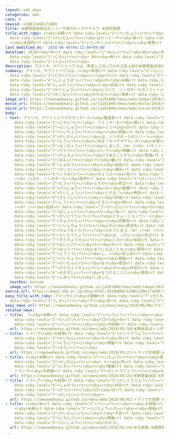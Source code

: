 ```yaml
---
layout: web_news
categories: web
cate: 6
newsid: k10011466171000
title: 米朝首脳会談はセントーサ島のカペラホテルで 米政府発表
title_with_ruby: <ruby>米朝<rt data-ruby-level="2">べいちょう</rt></ruby><ruby>首脳<rt data-ruby-level="6">しゅのう</rt></ruby><ruby>会談<rt
  data-ruby-level="3">かいだん</rt></ruby>はセントーサ<ruby>島<rt data-ruby-level="3">とう</rt></ruby>のカペラホテルで
  <ruby>米政府<rt data-ruby-level="5">べいせいふ</rt></ruby><ruby>発表<rt data-ruby-level="3">はっぴょう</rt></ruby>
last_modified_at: '2018-06-06T04:11:00+09:00'
datetime: 2018<ruby>年<rt data-ruby-level="1">ねん</rt></ruby>06<ruby>月<rt data-ruby-level="1">がつ</rt></ruby>06<ruby>日<rt
  data-ruby-level="1">にち</rt></ruby> 04<ruby>時<rt data-ruby-level="2">じ</rt></ruby>11<ruby>分<rt
  data-ruby-level="2">ふん</rt></ruby>
description: アメリカ、ホワイトハウスは、来週１２日に行われる史上初の米朝首脳会談の会場について、シンガポールのリゾート地にあるホテルで行われると発表しました。
summary: アメリカ、ホワイトハウスは、<ruby>来週<rt data-ruby-level="2">らいしゅう</rt></ruby>１２<ruby>日<rt
  data-ruby-level="1">にち</rt></ruby>に<ruby>行<rt data-ruby-level="2">おこな</rt></ruby>われる<ruby>史上初<rt
  data-ruby-level="4">しじょうはつ</rt></ruby>の<ruby>米朝<rt data-ruby-level="2">べいちょう</rt></ruby><ruby>首脳<rt
  data-ruby-level="6">しゅのう</rt></ruby><ruby>会談<rt data-ruby-level="3">かいだん</rt></ruby>の<ruby>会場<rt
  data-ruby-level="2">かいじょう</rt></ruby>について、シンガポールのリゾート<ruby>地<rt data-ruby-level="2">ち</rt></ruby>にあるホテルで<ruby>行<rt
  data-ruby-level="2">おこな</rt></ruby>われると<ruby>発表<rt data-ruby-level="3">はっぴょう</rt></ruby>しました。
image_url: https://newswebeasy.github.io/ja201806/news/web/image/2018/06/06/K10011466171_1806060147_1806060148_01_02.jpg
movie_url: https://newswebeasy.github.io/ja201806/news/web/movie/2018/06/06/k10011466171_201806060513_201806060516.mp4
voice_url: https://newswebeasy.github.io/ja201806/news/web/voice/2018/06/06/k10011466171_201806060513_201806060516.mp3
body:
- text: アメリカ、ホワイトハウスのサンダース<ruby>報道官<rt data-ruby-level="5">ほうどうかん</rt></ruby>は５<ruby>日<rt
    data-ruby-level="1">にち</rt></ruby>、ツイッターを<ruby>通<rt data-ruby-level="2">つう</rt></ruby>じて、<ruby>来週<rt
    data-ruby-level="2">らいしゅう</rt></ruby>１２<ruby>日<rt data-ruby-level="1">にち</rt></ruby>の<ruby>米朝<rt
    data-ruby-level="2">べいちょう</rt></ruby><ruby>首脳<rt data-ruby-level="6">しゅのう</rt></ruby><ruby>会談<rt
    data-ruby-level="3">かいだん</rt></ruby>は、シンガポールのリゾート<ruby>地<rt data-ruby-level="2">ち</rt></ruby>、セントーサ<ruby>島<rt
    data-ruby-level="3">とう</rt></ruby>にある「カペラホテル」が<ruby>会場<rt data-ruby-level="2">かいじょう</rt></ruby>だと<ruby>発表<rt
    data-ruby-level="3">はっぴょう</rt></ruby>しました。<br /><br />セントーサ<ruby>島<rt data-ruby-level="3">とう</rt></ruby>は、<ruby>離島<rt
    data-ruby-level="7">りとう</rt></ruby>という<ruby>隔離<rt data-ruby-level="7">かくり</rt></ruby>された<ruby>環境<rt
    data-ruby-level="7">かんきょう</rt></ruby>であることから<ruby>警備<rt data-ruby-level="6">けいび</rt></ruby>の<ruby>面<rt
    data-ruby-level="3">めん</rt></ruby>で<ruby>優<rt data-ruby-level="7">すぐ</rt></ruby>れているとして、<ruby>首脳<rt
    data-ruby-level="6">しゅのう</rt></ruby><ruby>会談<rt data-ruby-level="3">かいだん</rt></ruby>の<ruby>開催<rt
    data-ruby-level="7">かいさい</rt></ruby><ruby>場所<rt data-ruby-level="3">ばしょ</rt></ruby>の<ruby>候補<rt
    data-ruby-level="6">こうほ</rt></ruby>の１つと<ruby>見<rt data-ruby-level="1">み</rt></ruby>られてきました。<br
    /><br />また、シンガポール<ruby>政府<rt data-ruby-level="5">せいふ</rt></ruby>は５<ruby>日<rt data-ruby-level="1">にち</rt></ruby>、セントーサ<ruby>島<rt
    data-ruby-level="3">とう</rt></ruby>とその<ruby>周辺<rt data-ruby-level="4">しゅうへん</rt></ruby>を<ruby>厳重<rt
    data-ruby-level="6">げんじゅう</rt></ruby>な<ruby>警備<rt data-ruby-level="6">けいび</rt></ruby>の<ruby>対象<rt
    data-ruby-level="4">たいしょう</rt></ruby>とする「<ruby>特別<rt data-ruby-level="4">とくべつ</rt></ruby><ruby>行事<rt
    data-ruby-level="3">ぎょうじ</rt></ruby><ruby>区域<rt data-ruby-level="6">くいき</rt></ruby>」に<ruby>指定<rt
    data-ruby-level="3">してい</rt></ruby>すると<ruby>明<rt data-ruby-level="2">あき</rt></ruby>らかにしています。<br
    /><br /><ruby>会談<rt data-ruby-level="3">かいだん</rt></ruby>の<ruby>開催<rt data-ruby-level="7">かいさい</rt></ruby><ruby>場所<rt
    data-ruby-level="3">ばしょ</rt></ruby>が<ruby>決<rt data-ruby-level="3">き</rt></ruby>まり、トランプ<ruby>大統領<rt
    data-ruby-level="5">だいとうりょう</rt></ruby>とキム・ジョンウン（<ruby>金正恩<rt data-ruby-level="8">きむじょんうん</rt></ruby>）<ruby>朝鮮<rt
    data-ruby-level="7">ちょうせん</rt></ruby><ruby>労働党<rt data-ruby-level="6">ろうどうとう</rt></ruby><ruby>委員長<rt
    data-ruby-level="3">いいんちょう</rt></ruby>の<ruby>宿泊先<rt data-ruby-level="7">しゅくはくさき</rt></ruby>がそれぞれどこになるのかも<ruby>注目<rt
    data-ruby-level="3">ちゅうもく</rt></ruby>されています。<br /><br /><ruby>一方<rt data-ruby-level="2">いっぽう</rt></ruby>、トランプ<ruby>大統領<rt
    data-ruby-level="5">だいとうりょう</rt></ruby>は、これに<ruby>先立<rt data-ruby-level="1">さきだ</rt></ruby>って、みずからのツイッターに「シンガポールでの<ruby>北朝鮮<rt
    data-ruby-level="7">きたちょうせん</rt></ruby>との<ruby>会談<rt data-ruby-level="3">かいだん</rt></ruby>は、<ruby>何<rt
    data-ruby-level="2">なに</rt></ruby>か<ruby>大<rt data-ruby-level="1">おお</rt></ruby>きなことの<ruby>始<rt
    data-ruby-level="3">はじ</rt></ruby>まりになることを<ruby>期待<rt data-ruby-level="3">きたい</rt></ruby>する。まもなくわかるだろう」と<ruby>投稿<rt
    data-ruby-level="7">とうこう</rt></ruby>し、<ruby>史上初<rt data-ruby-level="4">しじょうはつ</rt></ruby>の<ruby>米朝<rt
    data-ruby-level="2">べいちょう</rt></ruby><ruby>首脳<rt data-ruby-level="6">しゅのう</rt></ruby><ruby>会談<rt
    data-ruby-level="3">かいだん</rt></ruby>を<ruby>成功<rt data-ruby-level="4">せいこう</rt></ruby>させ、<ruby>北朝鮮<rt
    data-ruby-level="7">きたちょうせん</rt></ruby>の<ruby>非核化<rt data-ruby-level="7">ひかくか</rt></ruby>に<ruby>道筋<rt
    data-ruby-level="6">みちすじ</rt></ruby>をつけることに<ruby>意欲<rt data-ruby-level="6">いよく</rt></ruby>を<ruby>示<rt
    data-ruby-level="5">しめ</rt></ruby>しました。
  textPos: bottom
  image_url: https://newswebeasy.github.io/ja201806/news/web/image/2018/06/06/K10011466171_1806060513_1806060516_01_04.jpg
source_url: https://www3.nhk.or.jp/news/html/20180606/k10011466171000.html
easy_title_with_ruby: アメリカと<ruby>北朝鮮<rt data-ruby-level="7">きたちょうせん</rt></ruby>のトップはシンガポールの<ruby>島<rt
  data-ruby-level="3">しま</rt></ruby>で<ruby>会<rt data-ruby-level="2">あ</rt></ruby>う
easy_news_url: https://newswebeasy.github.io/news/easy/2018/06/06/アメリカと北朝鮮のトップはシンガポールの島で会う
related_news:
- title: 「<ruby>米朝<rt data-ruby-level="2">べいちょう</rt></ruby><ruby>会談<rt data-ruby-level="3">かいだん</rt></ruby>はシンガポールで<ruby>来月<rt
    data-ruby-level="2">らいげつ</rt></ruby>12<ruby>日<rt data-ruby-level="1">にち</rt></ruby>に」<ruby>米<rt
    data-ruby-level="2">べい</rt></ruby><ruby>大統領<rt data-ruby-level="5">だいとうりょう</rt></ruby>ツイッター
  url: https://newswebeasy.github.io/news/web/2018/05/10/米朝会談はシンガポールで来月12日に米大統領ツイッター
- title: トランプ<ruby>大統領<rt data-ruby-level="5">だいとうりょう</rt></ruby> <ruby>米朝<rt data-ruby-level="2">べいちょう</rt></ruby><ruby>会談<rt
    data-ruby-level="3">かいだん</rt></ruby>６<ruby>月<rt data-ruby-level="1">がつ</rt></ruby>12<ruby>日<rt
    data-ruby-level="1">にち</rt></ruby><ruby>開催<rt data-ruby-level="7">かいさい</rt></ruby>に<ruby>期待<rt
    data-ruby-level="3">きたい</rt></ruby>
  url: https://newswebeasy.github.io/news/web/2018/05/27/トランプ大統領-米朝会談6月12日開催に期待
- title: <ruby>米朝<rt data-ruby-level="2">べいちょう</rt></ruby><ruby>首脳<rt data-ruby-level="6">しゅのう</rt></ruby><ruby>会談<rt
    data-ruby-level="3">かいだん</rt></ruby> ６<ruby>月<rt data-ruby-level="1">がつ</rt></ruby>12<ruby>日<rt
    data-ruby-level="1">にち</rt></ruby><ruby>開催<rt data-ruby-level="7">かいさい</rt></ruby>せず
    トランプ<ruby>大統領<rt data-ruby-level="5">だいとうりょう</rt></ruby>が<ruby>書簡<rt data-ruby-level="6">しょかん</rt></ruby>
  url: https://newswebeasy.github.io/news/web/2018/05/25/米朝首脳会談-6月12日開催せず-トランプ大統領が書簡
- title: トランプ<ruby>大統領<rt data-ruby-level="5">だいとうりょう</rt></ruby> <ruby>米朝<rt data-ruby-level="2">べいちょう</rt></ruby><ruby>首脳<rt
    data-ruby-level="6">しゅのう</rt></ruby><ruby>会談<rt data-ruby-level="3">かいだん</rt></ruby>６<ruby>月<rt
    data-ruby-level="1">がつ</rt></ruby>12<ruby>日<rt data-ruby-level="1">にち</rt></ruby>シンガポールで<ruby>開催<rt
    data-ruby-level="7">かいさい</rt></ruby>へ
  url: https://newswebeasy.github.io/news/web/2018/06/02/トランプ大統領-米朝首脳会談6月12日シンガポールで開催へ
- title: <ruby>米<rt data-ruby-level="2">べい</rt></ruby><ruby>大統領<rt data-ruby-level="5">だいとうりょう</rt></ruby>
    <ruby>米朝<rt data-ruby-level="2">べいちょう</rt></ruby><ruby>首脳<rt data-ruby-level="6">しゅのう</rt></ruby><ruby>会談<rt
    data-ruby-level="3">かいだん</rt></ruby><ruby>予定<rt data-ruby-level="3">よてい</rt></ruby>どおり１２<ruby>日<rt
    data-ruby-level="1">にち</rt></ruby><ruby>開催<rt data-ruby-level="7">かいさい</rt></ruby>か「<ruby>来週<rt
    data-ruby-level="2">らいしゅう</rt></ruby>わかる」
  url: https://newswebeasy.github.io/news/web/2018/05/24/米大統領-米朝首脳会談予定どおり12日開催か来週わかる
...
```


